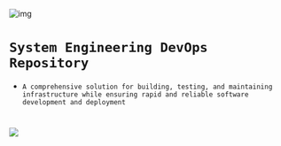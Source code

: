 ![img](https://i0.wp.com/www.nigeriacommunicationsweek.com.ng/wp-content/uploads/2024/02/alx-logo.jpg?resize=300%2C166&ssl=1)
# `System Engineering DevOps Repository`
- `A comprehensive solution for building, testing, and maintaining infrastructure while ensuring rapid and reliable software development and deployment`
#
![](https://shalb.com/wp-content/uploads/2019/11/Devops1-1024x669.jpeg)
